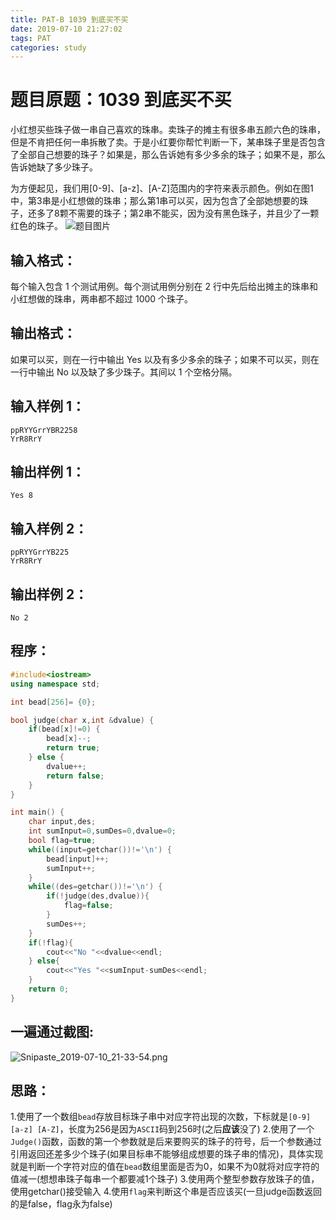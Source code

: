 ```yaml
---
title: PAT-B 1039 到底买不买
date: 2019-07-10 21:27:02
tags: PAT
categories: study
---
```

# 题目原题：1039 到底买不买 
小红想买些珠子做一串自己喜欢的珠串。卖珠子的摊主有很多串五颜六色的珠串，但是不肯把任何一串拆散了卖。于是小红要你帮忙判断一下，某串珠子里是否包含了全部自己想要的珠子？如果是，那么告诉她有多少多余的珠子；如果不是，那么告诉她缺了多少珠子。

为方便起见，我们用[0-9]、[a-z]、[A-Z]范围内的字符来表示颜色。例如在图1中，第3串是小红想做的珠串；那么第1串可以买，因为包含了全部她想要的珠子，还多了8颗不需要的珠子；第2串不能买，因为没有黑色珠子，并且少了一颗红色的珠子。
![题目图片](https://images.ptausercontent.com/b7e2ffa6-8819-436d-ad79-a41263abe914.jpg)
## 输入格式：
每个输入包含 1 个测试用例。每个测试用例分别在 2 行中先后给出摊主的珠串和小红想做的珠串，两串都不超过 1000 个珠子。
## 输出格式：
如果可以买，则在一行中输出 Yes 以及有多少多余的珠子；如果不可以买，则在一行中输出 No 以及缺了多少珠子。其间以 1 个空格分隔。

## 输入样例 1：
```
ppRYYGrrYBR2258
YrR8RrY
```
## 输出样例 1：
`Yes 8`
## 输入样例 2：
```
ppRYYGrrYB225
YrR8RrY
```
## 输出样例 2：
`No 2`

## 程序：
``` c++
#include<iostream>
using namespace std;

int bead[256]= {0};

bool judge(char x,int &dvalue) {
	if(bead[x]!=0) {
		bead[x]--;
		return true;
	} else {
		dvalue++;
		return false;
	}
}

int main() {
	char input,des;
	int sumInput=0,sumDes=0,dvalue=0;
	bool flag=true;
	while((input=getchar())!='\n') {
		bead[input]++;
		sumInput++;
	}
	while((des=getchar())!='\n') {
		if(!judge(des,dvalue)){
			flag=false;
		}
		sumDes++;
	}
	if(!flag){
		cout<<"No "<<dvalue<<endl;
	} else{
		cout<<"Yes "<<sumInput-sumDes<<endl;
	}
	return 0;
}
```
## 一遍通过截图:
![Snipaste_2019-07-10_21-33-54.png](https://i.loli.net/2019/07/10/5d25e9600dd8b92736.png)
## 思路：
1.使用了一个数组`bead`存放目标珠子串中对应字符出现的次数，下标就是`[0-9] [a-z] [A-Z]`，长度为256是因为`ASCII`码到256时(之后**应该**没了)
2.使用了一个`Judge()`函数，函数的第一个参数就是后来要购买的珠子的符号，后一个参数通过引用返回还差多少个珠子(如果目标串不能够组成想要的珠子串的情况)，具体实现就是判断一个字符对应的值在`bead`数组里面是否为0，如果不为0就将对应字符的值减一(想想串珠子每串一个都要减1个珠子)
3.使用两个整型参数存放珠子的值，使用getchar()接受输入
4.使用`flag`来判断这个串是否应该买(一旦judge函数返回的是false，flag永为false)